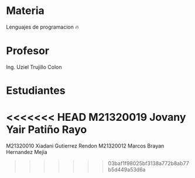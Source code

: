 # Materia
Lenguajes de programacion 🔥

# Profesor
Ing. Uziel Trujillo Colon

# Estudiantes
<<<<<<< HEAD
M21320019 Jovany Yair Patiño Rayo
=======
M21320010 Xiadani Gutierrez Rendon
M21320012 Marcos Brayan Hernandez Mejia
>>>>>>> 03baf1f98025bf3138a772b8ab77b5d449a53d6a
